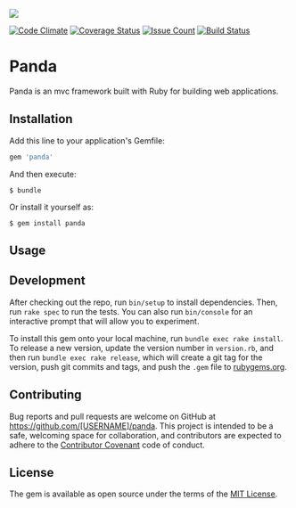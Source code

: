![](https://www.dropbox.com/s/yfhnvtjd7iei1e4/panda.png?raw=1)

[![Code Climate](https://codeclimate.com/github/andela-akabiru/panda/badges/gpa.svg)](https://codeclimate.com/github/andela-akabiru/panda) [![Coverage Status](https://coveralls.io/repos/github/andela-akabiru/panda/badge.svg?branch=master)](https://coveralls.io/github/andela-akabiru/panda?branch=master) [![Issue Count](https://codeclimate.com/github/andela-akabiru/panda/badges/issue_count.svg)](https://codeclimate.com/github/andela-akabiru/panda) [![Build Status](https://travis-ci.org/andela-akabiru/panda.svg?branch=master)](https://travis-ci.org/andela-akabiru/panda)

# Panda

Panda is an mvc framework built with Ruby for building web applications.

## Installation

Add this line to your application's Gemfile:

```ruby
gem 'panda'
```

And then execute:

    $ bundle

Or install it yourself as:

    $ gem install panda

## Usage


## Development

After checking out the repo, run `bin/setup` to install dependencies. Then, run `rake spec` to run the tests. You can also run `bin/console` for an interactive prompt that will allow you to experiment.

To install this gem onto your local machine, run `bundle exec rake install`. To release a new version, update the version number in `version.rb`, and then run `bundle exec rake release`, which will create a git tag for the version, push git commits and tags, and push the `.gem` file to [rubygems.org](https://rubygems.org).

## Contributing

Bug reports and pull requests are welcome on GitHub at https://github.com/[USERNAME]/panda. This project is intended to be a safe, welcoming space for collaboration, and contributors are expected to adhere to the [Contributor Covenant](http://contributor-covenant.org) code of conduct.


## License

The gem is available as open source under the terms of the [MIT License](http://opensource.org/licenses/MIT).

